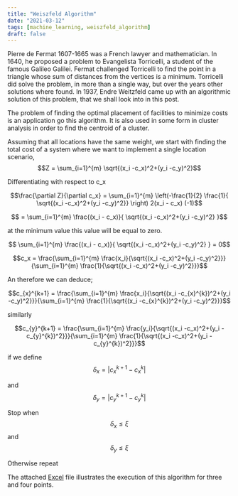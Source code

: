```yaml
---
title: "Weiszfeld Algorithm"
date: "2021-03-12"
tags: [machine_learning, weiszfeld_algorithm]
draft: false
---
```


Pierre de Fermat 1607-1665 was a French lawyer and mathematician.  In 1640, he proposed a problem to Evangelista Torricelli, a student of the famous Galileo Galilei. Fermat challenged Torricelli to find the point in a triangle whose sum of  distances from the vertices is a minimum. Torricelli did solve the problem, in more than a single way, but over the years other solutions where found. In 1937, Endre Weitzfeld came up with an algorithmic solution of this problem, that we shall look into in this post.

The problem of finding the optimal placement of facilities to minimize costs is an application go this algorithm. It is also used in some form in cluster analysis in order to find the centroid of a cluster.

Assuming that all locations have the same weight, we start with finding the total cost of a system where we want to implement a single location scenario,
$$Z = \sum_{i=1}^{m} \sqrt{(x_i -c_x)^2+(y_i -c_y)^2}$$

Differentiating with respect to c_x

$$\frac{\partial Z}{\partial c_x} = \sum_{i=1}^{m} \left(-\frac{1}{2}  \frac{1}{ \sqrt{(x_i -c_x)^2+(y_i -c_y)^2}} \right)  2(x_i - c_x)   (-1)$$

$$ = \sum_{i=1}^{m} \frac{(x_i - c_x)}{ \sqrt{(x_i -c_x)^2+(y_i -c_y)^2} }$$

at the minimum value this value will be equal to zero.

$$ \sum_{i=1}^{m} \frac{(x_i - c_x)}{ \sqrt{(x_i -c_x)^2+(y_i -c_y)^2} } = 0$$

$$c_x = \frac{\sum_{i=1}^{m} \frac{x_i}{\sqrt{(x_i -c_x)^2+(y_i -c_y)^2}}}{\sum_{i=1}^{m} \frac{1}{\sqrt{(x_i -c_x)^2+(y_i -c_y)^2}}}$$

An therefore we can deduce;

$$c_{x}^{k+1} = \frac{\sum_{i=1}^{m} \frac{x_i}{\sqrt{(x_i -c_{x}^{k})^2+(y_i -c_y)^2}}}{\sum_{i=1}^{m} \frac{1}{\sqrt{(x_i -c_{x}^{k})^2+(y_i -c_y)^2}}}$$

similarly

$$c_{y}^{k+1} = \frac{\sum_{i=1}^{m} \frac{y_i}{\sqrt{(x_i -c_x)^2+(y_i -c_{y}^{k})^2}}}{\sum_{i=1}^{m} \frac{1}{\sqrt{(x_i -c_x)^2+(y_i -c_{y}^{k})^2}}}$$

if we define $$\delta_x = |c^{k+1}_x - c^{k}_x| $$

and $$\delta_y = |c^{k+1}_y - c^{k}_y| $$

Stop when $$\delta_x \leq \xi$$ and
$$\delta_y \leq \xi$$

Otherwise repeat

The attached [Excel](/post/files/weiszfeld_algorithm.xlsx) file illustrates the execution of this algorithm for three and four points.
